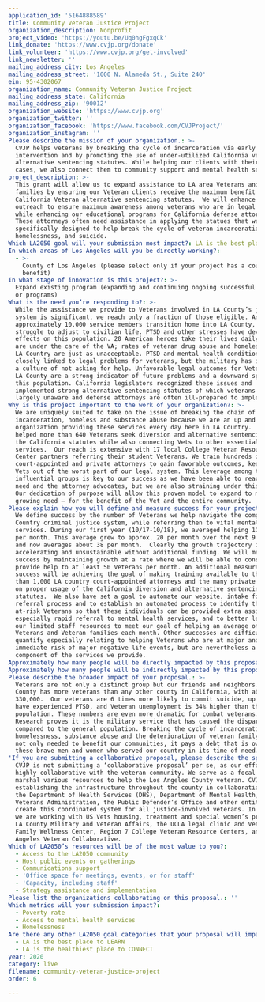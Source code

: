 ```yaml
---
application_id: '5164888589'
title: Community Veteran Justice Project
organization_description: Nonprofit
project_video: 'https://youtu.be/Uq0hgFgxqCk'
link_donate: 'https://www.cvjp.org/donate'
link_volunteer: 'https://www.cvjp.org/get-involved'
link_newsletter: ''
mailing_address_city: Los Angeles
mailing_address_street: '1000 N. Alameda St., Suite 240'
ein: 95-4302067
organization_name: Community Veteran Justice Project
mailing_address_state: California
mailing_address_zip: '90012'
organization_website: 'https://www.cvjp.org'
organization_twitter: ''
organization_facebook: 'https://www.facebook.com/CVJProject/'
organization_instagram: ''
Please describe the mission of your organization.: >-
  CVJP helps veterans by breaking the cycle of incarceration via early
  intervention and by promoting the use of under-utilized California veteran
  alternative sentencing statutes. While helping our clients with their criminal
  cases, we also connect them to community support and mental health services.
project_description: >-
  This grant will allow us to expand assistance to LA area Veterans and their
  families by ensuring our Veteran clients receive the maximum benefit from the
  California Veteran alternative sentencing statutes.  We will enhance our
  outreach to ensure maximum awareness among veterans who are in legal trouble
  while enhancing our educational programs for California defense attorneys.
  These attorneys often need assistance in applying the statues that were
  specifically designed to help break the cycle of veteran incarceration,
  homelessness, and suicide.
Which LA2050 goal will your submission most impact?: LA is the best place to LIVE
In which areas of Los Angeles will you be directly working?:
  - >-
    County of Los Angeles (please select only if your project has a countywide
    benefit)
In what stage of innovation is this project?: >-
  Expand existing program (expanding and continuing ongoing successful projects
  or programs)
What is the need you’re responding to?: >-
  While the assistance we provide to Veterans involved in LA County’s justice
  system is significant, we reach only a fraction of those eligible. Annually,
  approximately 10,000 service members transition home into LA County, but many
  struggle to adjust to civilian life. PTSD and other stresses have devastating
  effects on this population. 20 American heroes take their lives daily, only 3
  are under the care of the VA; rates of veteran drug abuse and homelessness in
  LA Country are just as unacceptable. PTSD and mental health conditions are
  closely linked to legal problems for veterans, but the military has instilled
  a culture of not asking for help. Unfavorable legal outcomes for Veterans in
  LA County are a strong indicator of future problems and a downward spiral for
  this population. California legislators recognized these issues and
  implemented strong alternative sentencing statutes of which veterans are
  largely unaware and defense attorneys are often ill-prepared to implement. 
Why is this project important to the work of your organization?: >-
  We are uniquely suited to take on the issue of breaking the chain of veteran
  incarceration, homeless and substance abuse because we are an up and running
  organization providing these services every day here in LA Country.  We have
  helped more than 640 Veterans seek diversion and alternative sentencing under
  the California statutes while also connecting Vets to other essential
  services.  Our reach is extensive with 17 local College Veteran Resources
  Center partners referring their student Veterans. We train hundreds of
  court-appointed and private attorneys to gain favorable outcomes, keeping our
  Vets out of the worst part of our legal system. This leverage among these
  influential groups is key to our success as we have been able to reach Vets in
  need and the attorney advocates, but we are also straining under this growth. 
  Our dedication of purpose will allow this proven model to expand to meet the
  growing need – for the benefit of the Vet and the entire community.
Please explain how you will define and measure success for your project.: >-
  We define success by the number of Veterans we help navigate the complex LA
  Country criminal justice system, while referring then to vital mental health
  services. During our first year (10/17-10/18), we averaged helping 10 Veterans
  per month. This average grew to approx. 20 per month over the next 9 months
  and now averages about 38 per month.  Clearly the growth trajectory is
  accelerating and unsustainable without additional funding. We will measure
  success by maintaining growth at a rate where we will be able to consistently
  provide help to at least 50 Veterans per month. An additional measure of our
  success will be achieving the goal of making training available to the more
  than 1,000 LA country court-appointed attorneys and the many private attorneys
  on proper usage of the California diversion and alternative sentencing
  statutes.  We also have set a goal to automate our website, intake forms,
  referral process and to establish an automated process to identify the most
  at-risk Veterans so that these individuals can be provided extra assistance,
  especially rapid referral to mental health services, and to better leverage
  our limited staff resources to meet our goal of helping an average of 50
  Veterans and Veteran families each month. Other successes are difficult to
  quantify especially relating to helping Veterans who are at major and
  immediate risk of major negative life events, but are nevertheless a critical
  component of the services we provide.
Approximately how many people will be directly impacted by this proposal?: '360000'
Approximately how many people will be indirectly impacted by this proposal?: '10000000'
Please describe the broader impact of your proposal.: >-
  Veterans are not only a distinct group but our friends and neighbors. LA
  County has more veterans than any other county in California, with about
  330,000.  Our veterans are 6 times more likely to commit suicide, up to 30%
  have experienced PTSD, and Veteran unemployment is 34% higher than the
  population. These numbers are even more dramatic for combat veterans. 
  Research proves it is the military service that has caused the disparity
  compared to the general population. Breaking the cycle of incarceration,
  homelessness, substance abuse and the deterioration of veteran family units is
  not only needed to benefit our communities, it pays a debt that is owed to
  these brave men and women who served our country in its time of need. 
'If you are submitting a collaborative proposal, please describe the specific role of partner organizations in the project.': >-
  CVJP is not submitting a ‘collaborative proposal’ per se, as our efforts are
  highly collaborative with the veteran community. We serve as a focal point to
  marshal various resources to help the Los Angeles County veteran. CVJP is
  establishing the infrastructure throughout the county in collaboration with
  the Department of Health Services (DHS), Department of Mental Health, the
  Veterans Administration, the Public Defender’s Office and other entities to
  create this coordinated system for all justice-involved veterans. In addition
  we are working with US Vets housing, treatment and special women’s programs,
  LA County Military and Veteran Affairs, the UCLA legal clinic and Veteran
  Family Wellness Center, Region 7 College Veteran Resource Centers, and the Los
  Angeles Veteran Collaborative.
Which of LA2050’s resources will be of the most value to you?:
  - Access to the LA2050 community
  - Host public events or gatherings
  - Communications support
  - 'Office space for meetings, events, or for staff'
  - 'Capacity, including staff'
  - Strategy assistance and implementation
Please list the organizations collaborating on this proposal.: ''
Which metrics will your submission impact?:
  - Poverty rate
  - Access to mental health services
  - Homelessness
Are there any other LA2050 goal categories that your proposal will impact?:
  - LA is the best place to LEARN
  - LA is the healthiest place to CONNECT
year: 2020
category: live
filename: community-veteran-justice-project
order: 6

---
```

